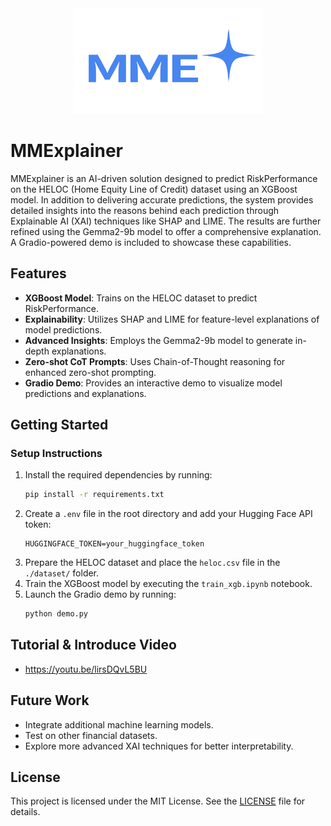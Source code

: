 <div align="center">
    <img src="./asset/logo.png" alt="MMExplainer Logo" width="300"/>
</div>

# MMExplainer

MMExplainer is an AI-driven solution designed to predict RiskPerformance on the HELOC (Home Equity Line of Credit) dataset using an XGBoost model. In addition to delivering accurate predictions, the system provides detailed insights into the reasons behind each prediction through Explainable AI (XAI) techniques like SHAP and LIME. The results are further refined using the Gemma2-9b model to offer a comprehensive explanation. A Gradio-powered demo is included to showcase these capabilities.

## Features

- **XGBoost Model**: Trains on the HELOC dataset to predict RiskPerformance.
- **Explainability**: Utilizes SHAP and LIME for feature-level explanations of model predictions.
- **Advanced Insights**: Employs the Gemma2-9b model to generate in-depth explanations.
- **Zero-shot CoT Prompts**: Uses Chain-of-Thought reasoning for enhanced zero-shot prompting.
- **Gradio Demo**: Provides an interactive demo to visualize model predictions and explanations.

## Getting Started

### Setup Instructions

1. Install the required dependencies by running:
   ```bash
   pip install -r requirements.txt
   ```
2. Create a `.env` file in the root directory and add your Hugging Face API token:
   ```
   HUGGINGFACE_TOKEN=your_huggingface_token
   ```
3. Prepare the HELOC dataset and place the `heloc.csv` file in the `./dataset/` folder.
4. Train the XGBoost model by executing the `train_xgb.ipynb` notebook.
5. Launch the Gradio demo by running:
   ```bash
   python demo.py
   ```

## Tutorial & Introduce Video

- https://youtu.be/lirsDQvL5BU

## Future Work

- Integrate additional machine learning models.
- Test on other financial datasets.
- Explore more advanced XAI techniques for better interpretability.

## License

This project is licensed under the MIT License. See the [LICENSE](LICENSE) file for details.
